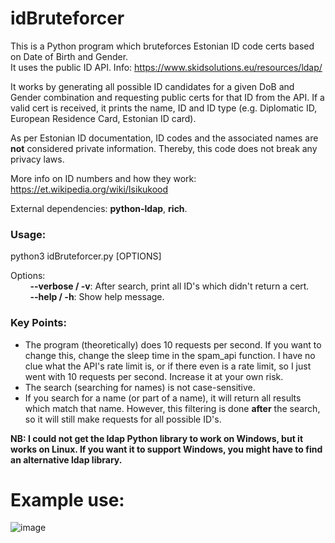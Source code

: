 # idBruteforcer
This is a Python program which bruteforces Estonian ID code certs based on Date of Birth and Gender.  
It uses the public ID API. Info: https://www.skidsolutions.eu/resources/ldap/
 
It works by generating all possible ID candidates for a given DoB and Gender combination and requesting public certs for that ID from the API. If a valid cert is received, it prints the name, ID and ID type (e.g. Diplomatic ID, European Residence Card, Estonian ID card).  

As per Estonian ID documentation, ID codes and the associated names are **not** considered private information. Thereby, this code does not break any privacy laws.  

More info on ID numbers and how they work: https://et.wikipedia.org/wiki/Isikukood  

External dependencies: **python-ldap**, **rich**.

### Usage:
python3 idBruteforcer.py [OPTIONS]

Options:  
&nbsp;&nbsp;&nbsp;&nbsp;&nbsp;&nbsp;&nbsp;&nbsp;**--verbose / -v**: After search, print all ID's which didn't return a cert.  
&nbsp;&nbsp;&nbsp;&nbsp;&nbsp;&nbsp;&nbsp;&nbsp;**--help / -h**: Show help message.

### Key Points:
* The program (theoretically) does 10 requests per second. If you want to change this, change the sleep time in the spam_api function. I have no clue what the API's rate limit is, or if there even is a rate limit, so I just went with 10 requests per second. Increase it at your own risk.
* The search (searching for names) is not case-sensitive.
* If you search for a name (or part of a name), it will return all results which match that name. However, this filtering is done **after** the search, so it will still make requests for all possible ID's.

**NB: I could not get the ldap Python library to work on Windows, but it works on Linux. If you want it to support Windows, you might have to find an alternative ldap library.**

# Example use:
![image](https://github.com/karl-k-m/idBruteforcer/assets/74490726/c481b43b-08e8-41d7-b570-7fba01e7e4e7)
